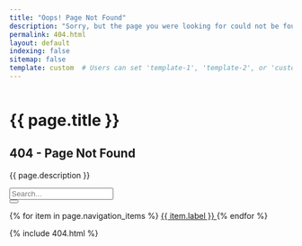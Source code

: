 ```yaml
---
title: "Oops! Page Not Found"
description: "Sorry, but the page you were looking for could not be found."
permalink: 404.html
layout: default
indexing: false
sitemap: false
template: custom  # Users can set 'template-1', 'template-2', or 'custom'
---
```


<div class="hero is-fullheight is-primary p-5">
    <div class="hero-body">
        <div class="container has-text-centered">
            <div class="columns is-centered">
                <div class="column is-7 mt-3">
                    <figure class="image mb-3">
                        <i class="fa fa-exclamation-circle fa-10x has-text-light"></i>
                    </figure>
                    <h1 class="title is-1 has-text-white">{{ page.title }}</h1>
                    <h2 class="subtitle is-3 has-text-white">404 - Page Not Found</h2>
                    <p class="subtitle is-5 has-text-white">
                        {{ page.description }}
                    </p> 
                <div class="buttons is-centered p-5 my-5">
                        <form>
                            <div class="field has-addons">
                                <div class="control">
                                    <input class="input" type="text" placeholder="Search...">
                                </div>
                                <div class="control">
                                    <button class="button is-primary is-dark">
                                        <span class="icon is-small">
                                            <i class="fas fa-search"></i>
                                        </span>
                                    </button>
                                </div>
                            </div>
                        </form>
                        {% for item in page.navigation_items %}
                            <a href="{{ item.link }}" class="button is-primary is-light">
                                <span class="icon"><i class="fas fa-home"></i></span>
                                <span>{{ item.label }}</span>
                            </a>
                        {% endfor %}
                    </div>
                </div>
            </div>
        </div>
    </div>
</div>

{% include 404.html %}
